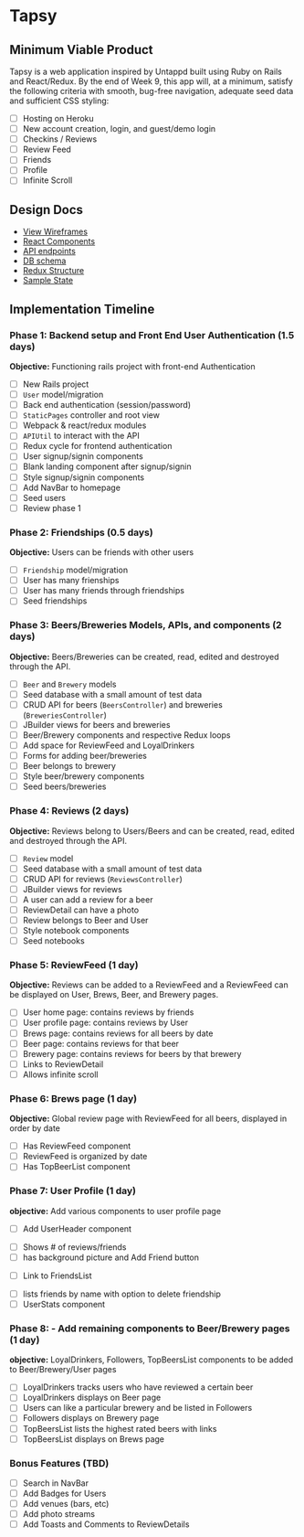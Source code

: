 # Tapsy

[heroku]: http://www.herokuapp.com

## Minimum Viable Product

Tapsy is a web application inspired by Untappd built using Ruby on Rails and React/Redux.  By the end of Week 9, this app will, at a minimum, satisfy the following criteria with smooth, bug-free navigation, adequate seed data and sufficient CSS styling:

- [ ] Hosting on Heroku
- [ ] New account creation, login, and guest/demo login
- [ ] Checkins / Reviews
- [ ] Review Feed
- [ ] Friends
- [ ] Profile
- [ ] Infinite Scroll

## Design Docs
* [View Wireframes][wireframes]
* [React Components][components]
* [API endpoints][api-endpoints]
* [DB schema][schema]
* [Redux Structure][redux-structure]
* [Sample State][sample-state]

[wireframes]: wireframes
[components]: component-heirarchy.md
[redux-structure]: redux-structure.md
[sample-state]: sample-state.md
[api-endpoints]: api-endpoints.md
[schema]: schema.md

## Implementation Timeline

### Phase 1: Backend setup and Front End User Authentication (1.5 days)

**Objective:** Functioning rails project with front-end Authentication

- [ ] New Rails project
- [ ] `User` model/migration
- [ ] Back end authentication (session/password)
- [ ] `StaticPages` controller and root view
- [ ] Webpack & react/redux modules
- [ ] `APIUtil` to interact with the API
- [ ] Redux cycle for frontend authentication
- [ ] User signup/signin components
- [ ] Blank landing component after signup/signin
- [ ] Style signup/signin components
- [ ] Add NavBar to homepage
- [ ] Seed users
- [ ] Review phase 1

### Phase 2: Friendships (0.5 days)

**Objective:** Users can be friends with other users

- [ ] `Friendship` model/migration
- [ ] User has many frienships
- [ ] User has many friends through friendships
- [ ] Seed friendships

### Phase 3: Beers/Breweries Models, APIs, and components (2 days)

**Objective:** Beers/Breweries can be created, read, edited and destroyed through
the API.

- [ ] `Beer` and `Brewery` models
- [ ] Seed database with a small amount of test data
- [ ] CRUD API for beers (`BeersController`) and breweries (`BreweriesController`)
- [ ] JBuilder views for beers and breweries
- [ ] Beer/Brewery components and respective Redux loops
- [ ] Add space for ReviewFeed and LoyalDrinkers
- [ ] Forms for adding beer/breweries
- [ ] Beer belongs to brewery
- [ ] Style beer/brewery components
- [ ] Seed beers/breweries

### Phase 4: Reviews (2 days)

**Objective:** Reviews belong to Users/Beers and can be created, read, edited and destroyed through the API.

- [ ] `Review` model
- [ ] Seed database with a small amount of test data
- [ ] CRUD API for reviews (`ReviewsController`)
- [ ] JBuilder views for reviews
- [ ] A user can add a review for a beer
- [ ] ReviewDetail can have a photo
- [ ] Review belongs to Beer and User
- [ ] Style notebook components
- [ ] Seed notebooks

### Phase 5: ReviewFeed (1 day)

**Objective:** Reviews can be added to a ReviewFeed and a ReviewFeed can be displayed on User, Brews, Beer, and Brewery pages.

- [ ] User home page: contains reviews by friends
- [ ] User profile page: contains reviews by User
- [ ] Brews page: contains reviews for all beers by date
- [ ] Beer page: contains reviews for that beer
- [ ] Brewery page: contains reviews for beers by that brewery
- [ ] Links to ReviewDetail
- [ ] Allows infinite scroll

### Phase 6: Brews page (1 day)

**Objective:** Global review page with ReviewFeed for all beers, displayed in order by date

- [ ] Has ReviewFeed component
- [ ] ReviewFeed is organized by date
- [ ] Has TopBeerList component

### Phase 7: User Profile (1 day)

**objective:** Add various components to user profile page

- [ ] Add UserHeader component
 + [ ] Shows # of reviews/friends
 + [ ] has background picture and Add Friend button
- [ ] Link to FriendsList
 + [ ] lists friends by name with option to delete friendship
 + [ ] UserStats component

### Phase 8: - Add remaining components to Beer/Brewery pages (1 day)

**objective:** LoyalDrinkers, Followers, TopBeersList components to be added to Beer/Brewery/User pages

- [ ] LoyalDrinkers tracks users who have reviewed a certain beer
- [ ] LoyalDrinkers displays on Beer page
- [ ] Users can like a particular brewery and be listed in Followers
- [ ] Followers displays on Brewery page
- [ ] TopBeersList lists the highest rated beers with links
- [ ] TopBeersList displays on Brews page

### Bonus Features (TBD)
- [ ] Search in NavBar
- [ ] Add Badges for Users
- [ ] Add venues (bars, etc)
- [ ] Add photo streams
- [ ] Add Toasts and Comments to ReviewDetails
